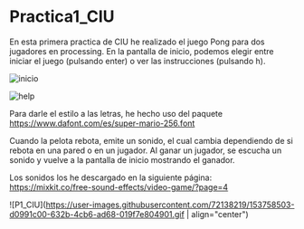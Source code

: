 # Practica1_CIU
En esta primera practica de CIU he realizado el juego Pong para dos jugadores en processing. En la pantalla de inicio, podemos elegir entre iniciar el juego (pulsando enter) o ver las instrucciones (pulsando h).

![inicio](https://user-images.githubusercontent.com/72138219/153757330-1f7c2d24-3bdd-4161-8046-64f6cd1fae79.PNG)

![help](https://user-images.githubusercontent.com/72138219/153757342-45846564-68d6-4c16-a55e-c921c22aa220.PNG)

Para darle el estilo a las letras, he hecho uso del paquete https://www.dafont.com/es/super-mario-256.font

Cuando la pelota rebota, emite un sonido, el cual cambia dependiendo de si rebota en una pared o en un jugador. 
Al ganar un jugador, se escucha un sonido y vuelve a la pantalla de inicio mostrando el ganador.

Los sonidos los he descargado en la siguiente página: https://mixkit.co/free-sound-effects/video-game/?page=4

![P1_CIU](https://user-images.githubusercontent.com/72138219/153758503-d0991c00-632b-4cb6-ad68-019f7e804901.gif | align="center")
